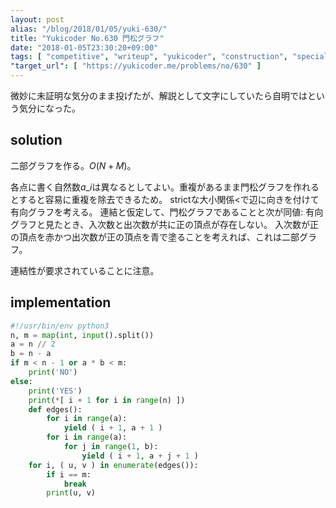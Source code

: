 ```yaml
---
layout: post
alias: "/blog/2018/01/05/yuki-630/"
title: "Yukicoder No.630 門松グラフ"
date: "2018-01-05T23:30:20+09:00"
tags: [ "competitive", "writeup", "yukicoder", "construction", "special-judge", "graph", "bipartite-graph" ]
"target_url": [ "https://yukicoder.me/problems/no/630" ]
---
```


微妙に未証明な気分のまま投げたが、解説として文字にしていたら自明ではという気分になった。

## solution

二部グラフを作る。$O(N + M)$。

各点に書く自然数$a\_i$は異なるとしてよい。重複があるまま門松グラフを作れるとすると容易に重複を除去できるため。
strictな大小関係$\lt$で辺に向きを付けて有向グラフを考える。
連結と仮定して、門松グラフであることと次が同値: 有向グラフと見たとき、入次数と出次数が共に正の頂点が存在しない。
入次数が正の頂点を赤かつ出次数が正の頂点を青で塗ることを考えれば、これは二部グラフ。

連結性が要求されていることに注意。

## implementation

``` python
#!/usr/bin/env python3
n, m = map(int, input().split())
a = n // 2
b = n - a
if m < n - 1 or a * b < m:
    print('NO')
else:
    print('YES')
    print(*[ i + 1 for i in range(n) ])
    def edges():
        for i in range(a):
            yield ( i + 1, a + 1 )
        for i in range(a):
            for j in range(1, b):
                yield ( i + 1, a + j + 1 )
    for i, ( u, v ) in enumerate(edges()):
        if i == m:
            break
        print(u, v)
```
